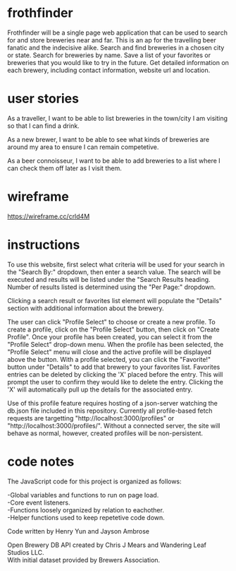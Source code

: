 # frothfinder

Frothfinder will be a single page web application that can be used to search for and store breweries near and far. This is an ap for the travelling beer fanatic and the indecisive alike. Search and find breweries in a chosen city or state. Search for breweries by name. Save a list of your favorites or breweries that you would like to try in
the future. Get detailed information on each brewery, including contact information, website url and location. 

# user stories
As a traveller, I want to be able to list breweries in the town/city I am visiting so that I can find a drink.

As a new brewer, I want to be able to see what kinds of breweries are around my area to ensure I can remain competetive.

As a beer connoisseur, I want to be able to add breweries to a list where I can check them off later as I visit them.

# wireframe

https://wireframe.cc/crld4M

# instructions

To use this website, first select what criteria will be used for your search in the "Search By:" dropdown, then enter a search value. The search will be executed and results will be listed under the "Search Results heading. Number of results listed is determined using the "Per Page:" dropdown.

Clicking a search result or favorites list element will populate the "Details" section with additional information about the brewery.

The user can click "Profile Select" to choose or create a new profile. To create a profile, click on the "Profile Select" button, then click on "Create Profile". Once your profile has been created, you can select it from the "Profile Select" drop-down menu. When the profile has been selected, the "Profile Select" menu will close and the active profile will be displayed above the button. With a profile selected, you can click the "Favorite!" button under "Details" to add that brewery to your favorites list. Favorites entries can be deleted by clicking the 'X' placed before the entry. This will prompt the user to confirm they would like to delete the entry. Clicking the 'X' will automatically pull up the details for the associated entry.

Use of this profile feature requires hosting of a json-server watching the db.json file included in this repository. Currently all profile-based fetch requests are targetting "http://localhost:3000/profiles" or "http://localhost:3000/profiles/<profile id>". Without a connected server, the site will behave as normal, however, created profiles will be non-persistent.

# code notes

The JavaScript code for this project is organized as follows:

-Global variables and functions to run on page load.  
-Core event listeners.  
-Functions loosely organized by relation to eachother.  
-Helper functions used to keep repetetive code down. 


 Code written by Henry Yun and Jayson Ambrose

 Open Brewery DB API created by Chris J Mears and Wandering Leaf Studios LLC.  
 With initial dataset provided by Brewers Association.